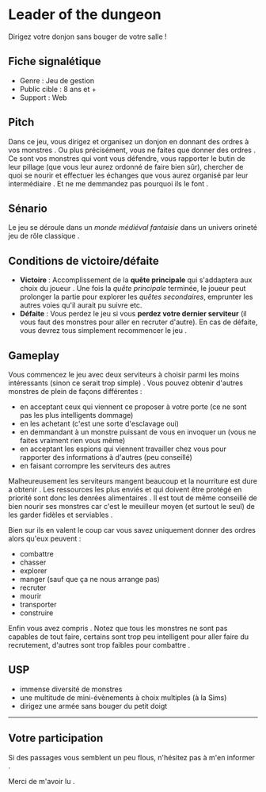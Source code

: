 # Leader of the dungeon
Dirigez votre donjon sans bouger de votre salle !
## Fiche signalétique
- Genre : Jeu de gestion
- Public cible : 8 ans et +
- Support : Web
## Pitch
Dans ce jeu, vous dirigez et organisez un donjon en donnant des ordres à vos monstres .
Ou plus précisément, vous ne faites que donner des ordres .
Ce sont vos monstres qui vont vous défendre, vous rapporter le butin de leur pillage (que vous leur aurez ordonné de faire bien sûr), chercher de quoi se nourir et effectuer les échanges que vous aurez organisé par leur intermédiaire .
Et ne me demmandez pas pourquoi ils le font .

## Sénario
Le jeu se déroule dans un *monde médiéval fantaisie* dans un univers orineté jeu de rôle classique .

## Conditions de victoire/défaite
- **Victoire** : Accomplissement de la **quête principale** qui s'addaptera aux choix du joueur . Une fois la *quête principale* terminée, le joueur peut prolonger la partie pour explorer les *quêtes secondaires*, emprunter les autres voies qu'il aurait pu suivre etc.
- **Défaite** : Vous perdez le jeu si vous **perdez votre dernier serviteur** (il vous faut des monstres pour aller en recruter d'autre).
En cas de défaite, vous devrez tous simplement recommencer le jeu .

## Gameplay
Vous commencez le jeu avec deux serviteurs à choisir parmi les moins intéressants (sinon ce serait trop simple) .
Vous pouvez obtenir d'autres monstres de plein de façons différentes :
- en acceptant ceux qui viennent ce proposer à votre porte (ce ne sont pas les plus intelligents dommage) 
- en les achetant (c'est une sorte d'esclavage oui)
- en demmandant à un monstre puissant de vous en invoquer un (vous ne faites vraiment rien vous même)
- en acceptant les espions qui viennent travailler chez vous pour rapporter des informations à d'autres (peu conseillé)
- en faisant corrompre les serviteurs des autres

Malheureusement les serviteurs mangent beaucoup et la nourriture est dure a obtenir .
Les ressources les plus enviés et qui doivent être protégé en priorité sont donc les denrées alimentaires .
Il est tout de même conseillé de bien nourir ses monstres car c'est le meuilleur moyen (et surtout le seul) de les garder fidèles et serviables .

Bien sur ils en valent le coup car vous savez uniquement donner des ordres alors qu'eux peuvent :
- combattre
- chasser
- explorer
- manger (sauf que ça ne nous arrange pas)
- recruter
- mourir
- transporter
- construire

Enfin vous avez compris .
Notez que tous les monstres ne sont pas capables de tout faire, certains sont trop peu intelligent pour aller faire du recrutement, d'autres sont trop faibles pour combattre .
## USP
- immense diversité de monstres
- une multitude de mini-évènements à choix multiples (à la Sims)
- dirigez une armée sans bouger du petit doigt
*****
## Votre participation
Si des passages vous semblent un peu flous, n'hésitez pas à m'en informer .

Merci de m'avoir lu .